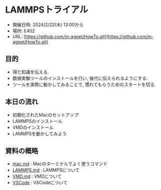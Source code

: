 
# LAMMPSトライアル

- 開催日時: 2024/2/22(木) 13:00から
- 場所: E402
- URL: [https://github.com/m-agnet/HowTo.git](https://github.com/m-agnet/HowTo.git)
  
## 目的

- 得た知識を伝える.
- 数値実験ツールのインストールを行い, 後代に伝えられるようにする.
- ツールを実際に動かしてみることで, 慣れてもらうためのスタートを切る. 

## 本日の流れ

- 初期化されたMacのセットアップ
- LAMMPSのインストール
- VMDのインストール
- LAMMPSを動かしてみよう

## 資料の概略

- [mac.md](./mac.md) : Macのターミナルでよく使うコマンド
- [LAMMPS.md](./LAMMPS.md) : LAMMPSについて
- [VMD.md](./VMD.md) : VMDについて
- [VSCode](./VSCode.md) : VSCodeについて